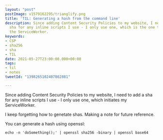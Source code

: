 ```yaml
---
layout: "post"
postImage: v1579162295/trianglify.png
title: 'TIL: Generating a hash from the command line'
description: Since adding Content Security Policies to my website, I need to add a
  sha for any inline scripts I use - I only use one, which is the one to initiate
  the ServiceWorker.
keywords:
- CSP
- sha256
- sha
- TIL
date: 2021-05-27T23:00:00.000+00:00
tags:
- til
- notes
tweetId: "1398265102407802881"

---
```

Since adding Content Security Policies to my website, I need to add a sha for any inline scripts I use - I only use one, which initiates my ServiceWorker.

I keep forgetting how to genetate shas. Making a note for future reference.

You can generate a hash using openssl:

```
echo -n 'doSomething();' | openssl sha256 -binary | openssl base64
```
